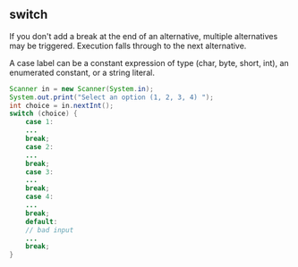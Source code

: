 ## switch

If you don't add a break at the end of an alternative, multiple alternatives may be triggered. Execution falls through to the next alternative.

A case label can be a constant expression of type (char, byte, short, int), an enumerated constant, or a string literal.

```java
Scanner in = new Scanner(System.in);
System.out.print("Select an option (1, 2, 3, 4) ");
int choice = in.nextInt();
switch (choice) {
    case 1:
    ...
    break;
    case 2:
    ...
    break;
    case 3:
    ...
    break;
    case 4:
    ...
    break;
    default:
    // bad input
    ...
    break;
}
```
